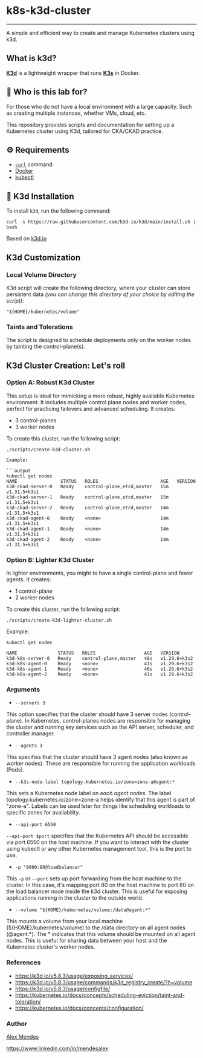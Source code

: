 # k8s-k3d-cluster

-----------------

A simple and efficient way to create and manage Kubernetes clusters using k3d.

## What is k3d?

**[K3d](https://k3d.io/)** is a lightweight wrapper that runs **[K3s](https://docs.k3s.io/)** in Docker.

## 👤 Who is this lab for?

For those who do not have a local environment with a large capacity. Such as creating multiple instances, whether VMs, cloud, etc.

This repository provides scripts and documentation for setting up a Kubernetes cluster using K3d, tailored for CKA/CKAD practice.

## ⚙️ Requirements

* [`curl`](https://curl.se/docs/tutorial.html) command
* [Docker](https://docs.docker.com/engine/install/)
* [kubectl](https://kubernetes.io/docs/tasks/tools/)

## 🚢 K3d Installation

To install `k3d`, run the following command:

```shell
curl -s https://raw.githubusercontent.com/k3d-io/k3d/main/install.sh | bash
```

Based on [k3d.io](https://k3d.io/stable/)

## K3d Customization

### Local Volume Directory

K3d script will create the following directory, where your cluster can store persistent data *(you can change this directory of your choice by editing the script)*:

```shell
"${HOME}/kubernetes/volume"
```

### Taints and Tolerations

The script is designed to schedule deployments only on the worker nodes by tainting the control-plane(s).

## K3d Cluster Creation: Let's roll

### **Option A**: Robust K3d Cluster

This setup is ideal for mimicking a more robust, highly available Kubernetes environment. It includes multiple control plane nodes and worker nodes, perfect for practicing failovers and advanced scheduling. It creates:

* 3 control-planes
* 3 worker nodes

To create this cluster, run the following script:

```shell
./scripts/create-k3d-cluster.sh

Example:

```output
kubectl get nodes
NAME                STATUS   ROLES                       AGE   VERSION
k3d-ckad-server-0   Ready    control-plane,etcd,master   15m   v1.31.5+k3s1
k3d-ckad-server-1   Ready    control-plane,etcd,master   15m   v1.31.5+k3s1
k3d-ckad-server-2   Ready    control-plane,etcd,master   14m   v1.31.5+k3s1
k3d-ckad-agent-0    Ready    <none>                      14m   v1.31.5+k3s1
k3d-ckad-agent-1    Ready    <none>                      14m   v1.31.5+k3s1
k3d-ckad-agent-2    Ready    <none>                      14m   v1.31.5+k3s1
```

### **Option B**: Lighter K3d Cluster

In lighter environments, you might to have a single control-plane and fewer agents. It creates:

* 1 control-plane
* 2 worker nodes

To create this cluster, run the following script:

```shell
./scripts/create-k3d-lighter-cluster.sh
```

Example:

```output
kubectl get nodes

NAME               STATUS   ROLES                  AGE   VERSION
k3d-k8s-server-0   Ready    control-plane,master   48s   v1.29.6+k3s2
k3d-k8s-agent-0    Ready    <none>                 41s   v1.29.6+k3s2
k3d-k8s-agent-1    Ready    <none>                 40s   v1.29.6+k3s2
k3d-k8s-agent-2    Ready    <none>                 41s   v1.29.6+k3s2
```

### Arguments

* `--servers 3`

This option specifies that the cluster should have 3 server nodes (control-plane). In Kubernetes, control-planes nodes are responsible for managing the cluster and running key services such as the API server, scheduler, and controller manager.

* `--agents 3`

This specifies that the cluster should have 3 agent nodes (also known as worker nodes). These are responsible for running the application workloads (Pods).

* `--k3s-node-label topology.kubernetes.io/zone=zone-a@agent:*`

This sets a Kubernetes node label on *each agent nodes*. The label topology.kubernetes.io/zone=zone-a helps identify that this agent is part of "zone-a". Labels can be used later for things like scheduling workloads to specific zones for availability.

* `--api-port 6550`

`--api-port $port` specifies that the Kubernetes API should be accessible via port 6550 on the host machine. If you want to interact with the cluster using kubectl or any other Kubernetes management tool, this is the port to use.

* `-p "8000:80@loadbalancer"`

This `-p` or `--port` sets up port forwarding from the host machine to the cluster. In this case, it's mapping port 80 on the host machine to port 80 on the load balancer node inside the k3d cluster. This is useful for exposing applications running in the cluster to the outside world.

* `--volume "${HOME}/kubernetes/volume:/data@agent:*"`

This mounts a volume from your local machine (${HOME}/kubernetes/volume) to the /data directory on all agent nodes (@agent:*). The * indicates that this volume should be mounted on all agent nodes. This is useful for sharing data between your host and the Kubernetes cluster's worker nodes.

### References

* https://k3d.io/v5.8.3/usage/exposing_services/
* https://k3d.io/v5.8.3/usage/commands/k3d_registry_create/?h=volume
* https://k3d.io/v5.8.3/usage/configfile/
* https://kubernetes.io/docs/concepts/scheduling-eviction/taint-and-toleration/
* https://kubernetes.io/docs/concepts/configuration/

### Author

[Alex Mendes](https://alexolinux.com)

https://www.linkedin.com/in/mendesalex
